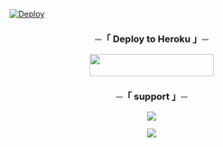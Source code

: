 [![Deploy](https://graph.org/file/809c8ad934384c2f02088.jpg)](https://heroku.com/deploy?template=https://github.com/Noobxcoders/IG_Music)



<h3 align="center">
    ─「 Deploy to Heroku 」─
</h3>

<p align="center"><a href="https://dashboard.heroku.com/new?template=https://github.com/Noobxcoders/IG_Music"> <img src="https://img.shields.io/badge/Deploy%20On%20Heroku-black?style=for-the-badge&logo=heroku" width="220" height="38.45"/></a></p>




<h3 align="center">
    ─「 support 」─
</h3>

<p align="center">
<a href="https://telegram.me/Red_Wine_Op"><img src="https://img.shields.io/badge/-Support%20Group-blue.svg?style=for-the-badge&logo=Telegram"></a>
</p>

<p align="center">
<a href="https://t.me/Kalakar_Sangram"><img src="https://img.shields.io/badge/-Support%20Channel-blue.svg?style=for-the-badge&logo=Telegram"></a>
</p>


